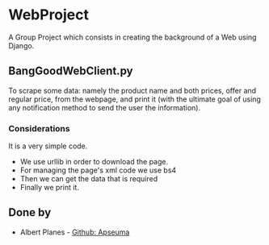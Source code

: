 # WebProject

A Group Project which consists in creating the background of a Web using Django.

## BangGoodWebClient.py

To scrape some data: namely the product name and both prices, offer and regular price,
from the webpage, and print it (with the ultimate goal of using any
notification method to send the user the information).

### Considerations

It is a very simple code. 
- We use urllib in order to download the page. 
- For managing the page's xml code we use bs4
- Then we can get the data that is required
- Finally we print it.

## Done by
* Albert Planes - [Github: Apseuma](http://github.com/Apseuma)

